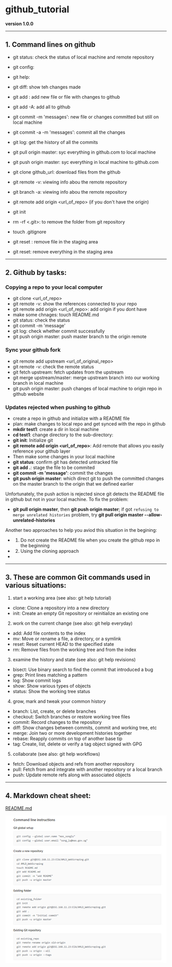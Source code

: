 # github_tutorial

**version 1.0.0**

---

## 1.	Command lines on github

* git status:                   check the status of local machine and remote repository
* git config:
* git help:
* git diff:                     show teh changes made


* git add <filename>:           add new file or file with changes to github
* git add -A:                   add all to github
 

* git commit -m 'messages':     new file or changes committed but still on local machine
* git commit -a -m 'messages':  commit all the changes
* git log:                      get the history of all the commits


* git pull origin master:                     syc everything in github.com to local machine
* git push origin master:                     syc everything in local machine to github.com


* git clone github_url: download files from the github
* git remote -v:  viewing info abou the remote repository
* git branch -a:  viewing info abou the remote repository
* git remote add origin <url_of_repo> (if you don't have the origin)


* git init
* rm -rf <.git>: to remove the folder from git repository


* touch .gitignore
* git reset <filename>: remove file in the staging area
* git reset: remove everything in the staging area

---

## 2.	Github by tasks:

### Copying a repo to your local computer
* git clone <url_of_repo>
* git remote -v: show the references connected to your repo
* git remote add origin <url_of_repo>: add origin if you dont have
* make some chnages: touch README.md
* git status: check the status
* git commit -m 'message'
* git log: check whether commit successfully
* git push origin master: push master branch to the origin remote

### Sync your github fork
* git remote add upstream <url_of_original_repo>
* git remote -v: check the remote status
* git fetch upstream: fetch updates from the upstream
* git merge upstream/master: merge upstream branch into our working branch in local machine
* git push origin master: push changes of local machine to origin repo in github website

### Updates rejected when pushing to github
* create a repo in github and initialize with a README file
* plan: make changes to local repo and get synced with the repo in github
* **mkdir test1**: create a dir in local machine
* **cd test1**: change directory to the sub-directory: 
* **git init**: Initialize git
* **git remote add origin <url_of_repo>**: Add remote that allows you easily reference your github layer
* Then make some changes in your local machine
* **git status**: confirm git has detected untracked file
* **git add .**: stage the file to be commited
* **git commit -m 'message'**: commit the changes
* **git push origin master**: which direct git to push the committed changes on the master branch to the origin that we defined earlier

Unfortunately, the push action is rejected since git detects the README file in github but not in your local machine. To fix the problem:
* **git pull origin master**, then **git push origin master**; if got `refusing to merge unrelated histories` problem, try **git pull origin master --allow-unrelated-histories**

Another two approaches to help you aviod this situation in the begining:
* 1. Do not create the README file when you create the github repo in the beginning
* 2. Using the cloning approach
*




---

## 3.	These are common Git commands used in various situations:

1. start a working area (see also: git help tutorial)
* clone:	Clone a repository into a new directory
* init:		Create an empty Git repository or reinitialize an existing one

2. work on the current change (see also: git help everyday)
* add: 		Add file contents to the index
* mv:		Move or rename a file, a directory, or a symlink
* reset:	Reset current HEAD to the specified state
* rm:		Remove files from the working tree and from the index

3. examine the history and state (see also: git help revisions)
* bisect:	Use binary search to find the commit that introduced a bug
* grep:		Print lines matching a pattern
* log:		Show commit logs
* show:		Show various types of objects
* status:	Show the working tree status

4. grow, mark and tweak your common history
* branch:	List, create, or delete branches
* checkout:	Switch branches or restore working tree files
* commit:	Record changes to the repository
* diff:		Show changes between commits, commit and working tree, etc
* merge:	Join two or more development histories together
* rebase:	Reapply commits on top of another base tip
* tag:		Create, list, delete or verify a tag object signed with GPG

5. collaborate (see also: git help workflows)
* fetch:	Download objects and refs from another repository
* pull:		Fetch from and integrate with another repository or a local branch
* push:		Update remote refs along with associated objects


---

## 4. Markdown cheat sheet:

[README.md](https://github.com/adam-p/markdown-here/wiki/Markdown-Here-Cheatsheet)

![quick git command](https://github.com/StanleySongPro/github_tutorial/blob/master/quick_git_command.png "quick_git_command")






